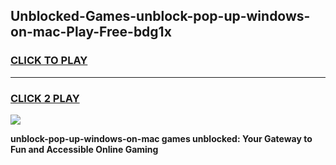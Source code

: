 
## Unblocked-Games-unblock-pop-up-windows-on-mac-Play-Free-bdg1x
<h3>
<a href="https://premium76.site?title=unblock-pop-up-windows-on-mac&ref=18A1">CLICK TO PLAY</a></h3>
<hr>

<h3>
<a href="https://premium76.site?title=unblock-pop-up-windows-on-mac&ref=18A1">CLICK 2 PLAY</a>
  
</h3>

<a href="https://premium76.site?title=unblock-pop-up-windows-on-mac&ref=18A1"><img src="https://clearcache.store/games.png"></a>


**unblock-pop-up-windows-on-mac games unblocked: Your Gateway to Fun and Accessible Online Gaming**

